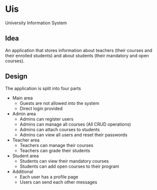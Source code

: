 # Uis
 University Information System
## Idea
An application that stores information about teachers (their courses and their enrolled students) and about 
students (their mandatory and open courses).
## Design
The application is split into four parts
* Main area
    * Guests are not allowed into the system
    * Direct login provided
* Admin area
    * Admins can register users
    * Admins can manage all courses (All CRUD operations)
    * Admins can attach courses to students
    * Admins can view all users and reset their passwords
* Teacher area
    * Teachers can manage their courses
    * Teachers can grade their students
* Student area
    * Students can view their mandatory courses
    * Students can add open courses to their program
* Additional
    * Each user has a profile page
    * Users can send each other messages
